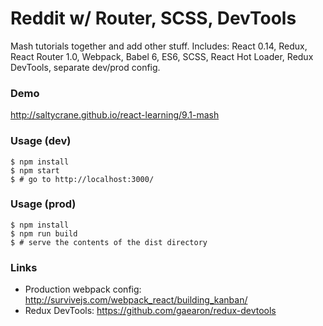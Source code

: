 # Reddit w/ Router, SCSS, DevTools

Mash tutorials together and add other stuff. Includes: React 0.14, Redux, React
Router 1.0, Webpack, Babel 6, ES6, SCSS, React Hot Loader, Redux DevTools, separate dev/prod config.

### Demo

http://saltycrane.github.io/react-learning/9.1-mash

### Usage (dev)

    $ npm install
    $ npm start
    $ # go to http://localhost:3000/

### Usage (prod)

    $ npm install
    $ npm run build
    $ # serve the contents of the dist directory

### Links
 - Production webpack config: http://survivejs.com/webpack_react/building_kanban/
 - Redux DevTools: https://github.com/gaearon/redux-devtools
